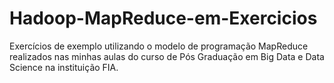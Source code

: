 # Hadoop-MapReduce-em-Exercicios
Exercícios de exemplo utilizando o modelo de programação MapReduce realizados nas minhas aulas do curso de Pós Graduação em Big Data e Data Science na instituição FIA.
